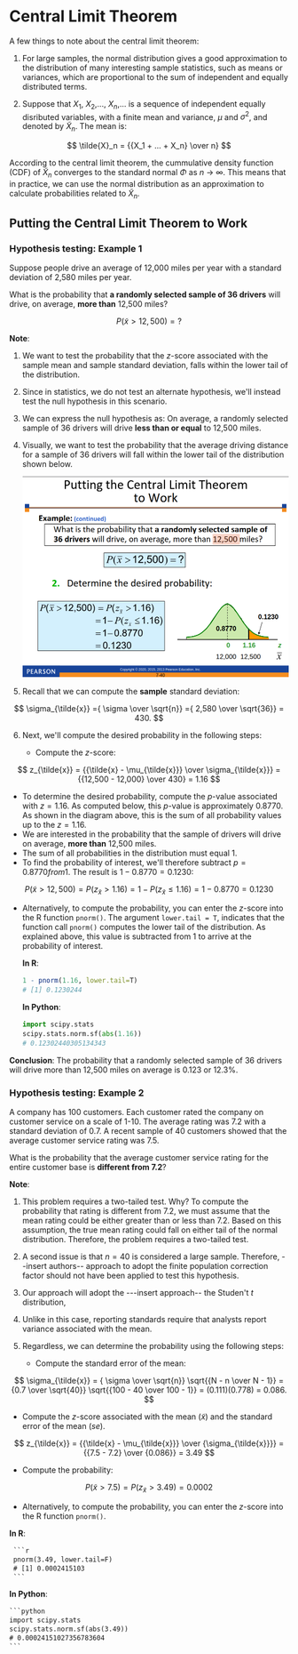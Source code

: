 # Central Limit Theorem
A few things to note about the central limit theorem:

1. For large samples, the normal distribution gives a good approximation to the distribution of many interesting sample statistics, such as means or variances, which are proportional to the sum of independent and equally distributed terms.

2. Suppose that $X_1$, $X_2$,..., $X_n$,... is a sequence of independent equally disributed variables, with a finite mean and variance, $\mu$ and $\sigma^2$, and denoted by $\tilde{X}_n$. The mean is:

$$
\tilde{X}_n = {{X_1 + ... + X_n} \over n}
$$

   According to the central limit theorem, the cummulative density function (CDF) of $\tilde{X}_n$ converges to the standard normal $\Phi$ as $n$ $\to$ $\infty$. This means that in practice, we can use the normal distribution as an approximation to calculate probabilities related to $\tilde{X}_n$.

## Putting the Central Limit Theorem to Work
### Hypothesis testing: Example 1
Suppose people drive an average of 12,000 miles per year with a standard deviation of 2,580 miles per year.

What is the probability that **a randomly selected sample of 36 drivers** will drive, on average, **more than** 12,500 miles?

$$
P(\tilde{x} > 12,500) = ?
$$

**Note**:
1. We want to test the probability that the $z$-score associated with the sample mean and sample standard deviation, falls within the lower tail of the distribution. 
2. Since in statistics, we do not test an alternate hypothesis, we'll instead test the null hypothesis in this scenario. 
3. We can express the null hypothesis as: On average, a randomly selected sample of 36 drivers will drive **less than or equal** to 12,500 miles.
4. Visually, we want to test the probability that the average driving distance for a sample of 36 drivers will fall within the lower tail of the distribution shown below. 

    ![Distribution for a sample of 36 drivers](./images/Screenshot%202023-07-06%20at%2023-25-37%20Chapter%207%20-%20dbs3e_ppt_ch07.pdf.png)


5. Recall that we can compute the **sample** standard deviation:

$$
\sigma_{\tilde{x}} ={ \sigma \over \sqrt{n}} ={ 2,580 \over \sqrt{36}} = 430.
$$

6. Next, we'll compute the desired probability in the following steps:

   - Compute the $z$-score:

$$
z_{\tilde{x}} = {{\tilde{x} - \mu_{\tilde{x}}} \over \sigma_{\tilde{x}}} = {{12,500 - 12,000} \over 430} = 1.16
$$

- To determine the desired probability, compute the $p$-value associated with $z = 1.16$. As computed below, this $p$-value is approximately 0.8770. As shown in the diagram above, this is the sum of all probability values up to the $z = 1.16$. 
- We are interested in the probability that the sample of drivers will drive on average, **more than** 12,500 miles. 
- The sum of all probabilities in the distribution must equal 1.
- To find the probability of interest, we'll therefore subtract $p = 0.8770 from 1$. The result is $1- 0.8770 = 0.1230$:

$$
P(\tilde{x} > 12,500) = P(z_{\tilde{x}} > 1.16) = 1 - P(z_{\tilde{x}} \leq 1.16) = 1 - 0.8770 = 0.1230
$$

   - Alternatively, to compute the probability, you can enter the $z$-score into the R function `pnorm()`. The argument `lower.tail = T`, indicates that the function call `pnorm()` computes the lower tail of the distribution. As explained above, this value is subtracted from 1 to arrive at the probability of interest.

      **In R**:
      ```r
      1 - pnorm(1.16, lower.tail=T)
      # [1] 0.1230244
      ```

      **In Python**:
      ```python
      import scipy.stats
      scipy.stats.norm.sf(abs(1.16))
      # 0.12302440305134343
      ```

**Conclusion**: The probability that a randomly selected sample of 36 drivers will drive more than 12,500 miles on average is 0.123 or 12.3%.

### Hypothesis testing: Example 2
A company has 100 customers. Each customer rated the company on customer service on a scale of 1-10. The average rating was 7.2 with a standard deviation of 0.7. A recent sample of 40 customers showed that the average customer service rating was 7.5.

What is the probability that the average customer service
rating for the entire customer base is **different from 7.2**?

**Note**:
1. This problem requires a two-tailed test. Why? To compute the probability that rating is different from 7.2, we must assume that the mean rating could be either greater than or less than 7.2. Based on this assumption, the true mean rating could fall on either tail of the normal distribution. Therefore, the problem requires a two-tailed test.
2. A second issue is that $n=40$ is considered a large sample. Therefore, --insert authors-- approach to adopt the finite population correction factor should not have been applied to test this hypothesis.
3. Our approach will adopt the ---insert approach-- the Studen't $t$ distribution, 
4. Unlike in this case, reporting standards require that analysts report variance associated with the mean. 
5. Regardless, we can determine the probability using the following steps:
   
   - Compute the standard error of the mean:

$$
\sigma_{\tilde{x}} =  { \sigma \over \sqrt{n}} \sqrt{{N - n \over N - 1}} = {0.7 \over \sqrt{40}} \sqrt{{100 - 40 \over 100 - 1}} = (0.111)(0.778) = 0.086.
$$   
   
   - Compute the $z$-score associated with the mean ($\tilde{x}$) and the standard error of the mean ($se$).

$$
z_{\tilde{x}} = {{\tilde{x} - \mu_{\tilde{x}}} \over {\sigma_{\tilde{x}}}} = {{7.5 - 7.2} \over {0.086}} = 3.49
$$

   - Compute the probability:
  
$$
P(\tilde{x} > 7.5) = P(z_{\tilde{x}} > 3.49) = 0.0002
$$
   
   - Alternatively, to compute the probability, you can enter the $z$-score into the R function `pnorm()`.

   **In R**:

     ```r
     pnorm(3.49, lower.tail=F)
     # [1] 0.0002415103
     ```

   **In Python**:

    ```python
    import scipy.stats
    scipy.stats.norm.sf(abs(3.49))
    # 0.00024151027356783604
    ```
